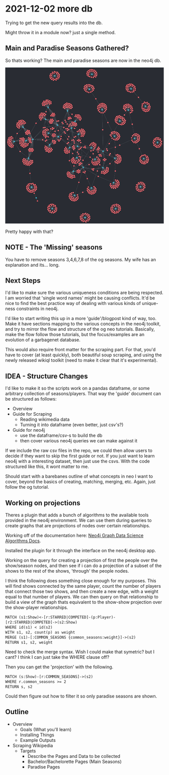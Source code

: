 # 2021-12-02 more db

Trying to get the new query results into the db. 

Might throw it in a module now? just a single method. 

## Main and Paradise Seasons Gathered?
So thats working? The main and paradise seasons are now in the neo4j db. 

![garbagenet v0.1](../imgs/initial_net.png)

Pretty happy with that? 

## NOTE - The 'Missing' seasons
You have to remove seasons 3,4,6,7,8 of the og seasons. My wife has an explanation and its... long.

## Next Steps
I'd like to make sure the various uniqueness conditions are being respected. I am worried that 'single word names' might be causing conflicts. It'd be nice to find the best practice way of dealing with various kinds of unique-ness constraints in neo4j. 

I'd like to start writing this up in a more 'guide'/blogpost kind of way, too. Make it have sections mapping to the various concepts in the neo4j toolkit, and try to mirror the flow and structure of the og neo tutorials. Basically, make the flow follow those tutorials, but the focus/examples are an evolution of a garbagenet database. 

This would also require front matter for the scraping part. For that, you'd have to cover (at least quickly), both beautiful soup scraping, and using the newly released wikiql toolkit (need to make it clear that it's experimental).

## IDEA - Structure Changes
I'd like to make it so the scripts work on a pandas dataframe, or some arbitrary collection of seasons/players. That way the 'guide' document can be structured as follows:

* Overview
* Guide for Scraping
	- Reading wikimedia data
	- Turning it into dataframe (even better, just csv's?)
* Guide for neo4j 
	- use the dataframe/csv-s to build the db
	- then cover various neo4j queries we can make against it

If we include the raw csv files in the repo, we could then allow users to decide if they want to skip the first guide or not. If you just want to learn neo4j with a interesting dataset, then just use the csvs. With the code structured like this, it wont matter to me. 

Should start with a barebanes outline of what concepts in neo I want to cover, beyond the basics of creating, matching, merging, etc. Again, just follow the og tutorial. 

## Working on projections
Theres a plugin that adds a bunch of algorithms to the available tools provided in the neo4j environment. We can use them during queries to create graphs that are projections of nodes over certain relationships.

Working off of the documentation here: [Neo4j Graph Data Science Algorithms Docs](https://neo4j.com/docs/graph-data-science/current/introduction/).

Installed the plugin for it through the interface on the neo4j desktop app. 

Working on the query for creating a projection of first the people over the show/season nodes, and then see if i can do a projection of a subset of the shows to the rest of the shows, 'through' the people nodes. 

I think the following does something close enough for my purposes. This will find shows connected by the same player, count the number of players that connect those two shows, and then create a new edge, with a weight equal to that number of players. We can then query on that relationship to build a view of the graph thats equivalent to the show-show projection over the show-player relationships.

```neo4j
MATCH (s1:Show)<-[r:STARRED|COMPETED]-(p:Player)-[r2:STARRED|COMPETED]->(s2:Show)
WHERE id(s1) < id(s2)
WITH s1, s2, count(p) as weight
MERGE (s1)-[:COMMON_SEASONS {common_seasons:weight}]->(s2)
RETURN s1, s2, weight
```

Need to check the merge syntax. Wish I could make that symetric? but I cant? I think I can just take the WHERE clause off? 

Then you can get the 'projection' with the following.

```neo4j
MATCH (s:Show)-[r:COMMON_SEASONS]->(s2)
WHERE r.common_seasons >= 2
RETURN s, s2
```

Could then figure out how to filter it so only paradise seasons are shown. 

## Outline

* Overview
	- Goals (What you'll learn)
	- Installing Things
	- Example Outputs
* Scraping Wikipedia
	- Targets
		+ Describe the Pages and Data to be collected
		+ Bachelor/Bachelorette Pages (Main Seasons)
		+ Paradise Pages